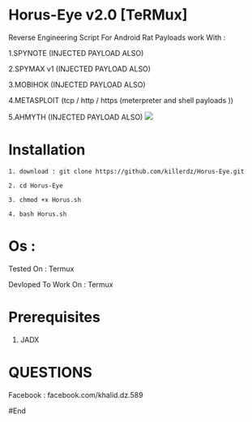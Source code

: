 # Horus-Eye v2.0 [TeRMux]

Reverse Engineering Script For Android Rat Payloads work With :

1.SPYNOTE (INJECTED PAYLOAD ALSO)

2.SPYMAX v1 (INJECTED PAYLOAD ALSO)

3.MOBIHOK (INJECTED PAYLOAD ALSO)

4.METASPLOIT (tcp / http / https (meterpreter and shell payloads ))

5.AHMYTH (INJECTED PAYLOAD ALSO)
![](https://e.top4top.io/p_161218yp41.jpg)

# Installation
```
1. download : git clone https://github.com/killerdz/Horus-Eye.git

2. cd Horus-Eye

3. chmod +x Horus.sh

4. bash Horus.sh 
```

# Os : 

Tested On : Termux

Devloped To Work On : Termux 

# Prerequisites

1. JADX

# QUESTIONS


Facebook : facebook.com/khalid.dz.589


        






#End
